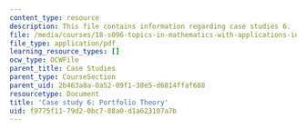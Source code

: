 ```yaml
---
content_type: resource
description: This file contains information regarding case studies 6.
file: /media/courses/18-s096-topics-in-mathematics-with-applications-in-finance-fall-2013/f9775f1179d20bc788a0d1a623107a7b_MIT18_S096F13_CaseStudy6.pdf
file_type: application/pdf
learning_resource_types: []
ocw_type: OCWFile
parent_title: Case Studies
parent_type: CourseSection
parent_uid: 2b463a8a-0a52-09f1-38e5-d6814ffaf688
resourcetype: Document
title: 'Case study 6: Portfolio Theory'
uid: f9775f11-79d2-0bc7-88a0-d1a623107a7b
---
```

